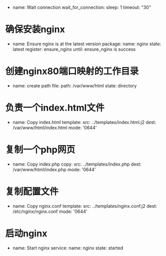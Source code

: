 - name: Wait connection
  wait_for_connection:
    sleep: 1
    timeout: "30"
# 确保安装nginx
- name: Ensure nginx is at the latest version
  package:
    name: nginx
    state: latest
  register: ensure_nginx
  until: ensure_nginx is success
# 创建nginx80端口映射的工作目录
- name: create path
  file:
    path: /var/www/html
    state: directory
# 负责一个index.html文件
- name: Copy index.html
  template:
    src: ../templates/index.html.j2
    dest: /var/www/html/index.html
    mode: '0644'
# 复制一个php网页
- name: Copy index.php
  copy:
    src: ../templates/index.php
    dest: /var/www/html/index.php
    mode: '0644'
# 复制配置文件
- name: Copy nginx.conf
  template:
    src: ../templates/nginx.conf.j2
    dest: /etc/nginx/nginx.conf
    mode: '0644'
# 启动nginx
- name: Start nginx
  service:
    name: nginx
    state: started
